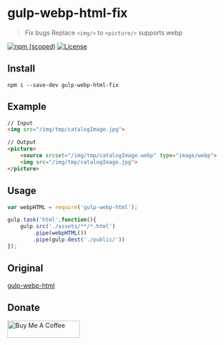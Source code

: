 # gulp-webp-html-fix

> Fix bugs
> Replace `<img/>` to `<picture/>` supports webp

[![npm (scoped)](https://img.shields.io/npm/v/gulp-webp-html-fix.svg?style=flat-square)](https://www.npmjs.com/package/gulp-webp-html-fix)
[![License](https://img.shields.io/github/license/bladhard/gulp-webp-html-fix.svg?style=flat-square)](https://github.com/Bladhard/gulp-webp-html-fix/blob/master/LICENSE)
## Install

```npm
npm i --save-dev gulp-webp-html-fix
```

## Example

```html
// Input
<img src="/img/tmp/catalogImage.jpg">

// Output
<picture>
    <source srcset="/img/tmp/catalogImage.webp" type="image/webp">
    <img src="/img/tmp/catalogImage.jpg">
</picture>
```

## Usage

```javascript
var webpHTML = require('gulp-webp-html');

gulp.task('html',function(){
    gulp.src('./assets/**/*.html')
        .pipe(webpHTML())
        .pipe(gulp.dest('./public/'))
});
```

## Original

[gulp-webp-html](https://www.npmjs.com/package/gulp-webp-html)

## Donate

<a href="https://www.buymeacoffee.com/bladhard" target="_blank"><img src="https://cdn.buymeacoffee.com/buttons/v2/default-yellow.png" alt="Buy Me A Coffee" height="38.25px" width="162.75px"></a>